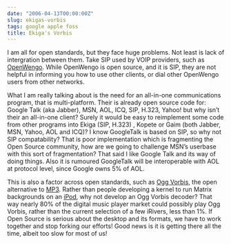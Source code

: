 ```yaml
---
date: "2006-04-13T00:00:00Z"
slug: ekigas-vorbis
tags: google apple foss
title: Ekiga's Vorbis
---
```


I am all for open standards, but they face huge problems. Not least is lack of
intergration between them. Take SIP used by VOIP providers, such as
[OpenWengo][]. While OpenWengo is open source, and it is SIP, they are not
helpful in informing you how to use other clients, or dial other OpenWengo
users from other networks.

What I am really talking about is the need for an all-in-one communications
program, that is multi-platform. Their is already open source code for: Google
Talk (aka Jabber), MSN, AOL, ICQ, SIP, H.323, Yahoo! but why isn’t their an
all-in-one client? Surely it would be easy to reimplement some code from other
programs into Ekiga (SIP, H.323) , Kopete or Gaim (both Jabber, MSN, Yahoo,
AOL and ICQ)? I know GoogleTalk is based on SIP, so why not SIP compatability?
That is poor implementation which is fragmenting the Open Source community,
how are we going to challenge MSN’s userbase with this sort of fragmentation?
That said I like Google Talk and its way of doing things. Also it is rumoured
GoogleTalk will be interoperable with AOL at protocol level, since Google owns
5% of AOL.

This is also a factor across open standards, such as [Ogg
Vorbis](http://www.vorbis.com/), the open alternative to [MP3][]. Rather than
people developing a kernel to run Matrix backgrounds on an [iPod][], why not
develop an Ogg Vorbis decoder? That way nearly 80% of the digital music player
market could possibly play Ogg Vorbis, rather than the current selection of a
few iRivers, less than 1%. If Open Source is serious about the desktop and its
formats, we have to work together and stop forking our efforts! Good news is
it is getting there all the time, albeit too slow for most of us!

[OpenWengo]: http://www.wengo.com/
[MP3]: http://www.mp3licensing.com/royalty/software.html
[iPod]: http://www.apple.com/ipod
